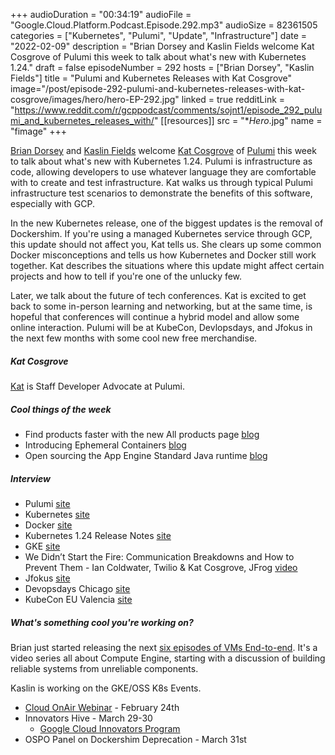 +++
audioDuration = "00:34:19"
audioFile = "Google.Cloud.Platform.Podcast.Episode.292.mp3"
audioSize = 82361505
categories = ["Kubernetes", "Pulumi", "Update", "Infrastructure"]
date = "2022-02-09"
description = "Brian Dorsey and Kaslin Fields welcome Kat Cosgrove of Pulumi this week to talk about what's new with Kubernetes 1.24."
draft = false
episodeNumber = 292
hosts = ["Brian Dorsey", "Kaslin Fields"]
title = "Pulumi and Kubernetes Releases with Kat Cosgrove"
image="/post/episode-292-pulumi-and-kubernetes-releases-with-kat-cosgrove/images/hero/hero-EP-292.jpg"
linked = true
redditLink = "https://www.reddit.com/r/gcppodcast/comments/sojnt1/episode_292_pulumi_and_kubernetes_releases_with/"
[[resources]]
  src = "**Hero*.jpg"
  name = "fimage"
+++

[Brian Dorsey](https://twitter.com/briandorsey) and [Kaslin Fields](https://twitter.com/kaslinfields) welcome [Kat Cosgrove](https://twitter.com/Dixie3Flatline) of [Pulumi](https://twitter.com/PulumiCorp) this week to talk about what's new with Kubernetes 1.24. Pulumi is infrastructure as code, allowing developers to use whatever language they are comfortable with to create and test infrastructure. Kat walks us through typical Pulumi infrastructure test scenarios to demonstrate the benefits of this software, especially with GCP. 

In the new Kubernetes release, one of the biggest updates is the removal of Dockershim. If you're using a managed Kubernetes service through GCP, this update should not affect you, Kat tells us. She clears up some common Docker misconceptions and tells us how Kubernetes and Docker still work together. Kat describes the situations where this update might affect certain projects and how to tell if you're one of the unlucky few. 

Later, we talk about the future of tech conferences. Kat is excited to get back to some in-person learning and networking, but at the same time, is hopeful that conferences will continue a hybrid model and allow some online interaction. Pulumi will be at KubeCon, Devlopsdays, and Jfokus in the next few months with some cool new free merchandise.

##### Kat Cosgrove

[Kat](https://twitter.com/Dixie3Flatline) is Staff Developer Advocate at Pulumi. 

##### Cool things of the week

* Find products faster with the new All products page [blog](https://cloud.google.com/blog/topics/developers-practitioners/find-products-faster-new-all-products-page)
* Introducing Ephemeral Containers [blog](https://opensource.googleblog.com/2022/01/Introducing%20Ephemeral%20Containers.html)
* Open sourcing the App Engine Standard Java runtime [blog](https://cloud.google.com/blog/topics/developers-practitioners/open-sourcing-app-engine-standard-java-runtime)
 
##### Interview

* Pulumi [site](https://www.pulumi.com)
* Kubernetes [site](https://kubernetes.io)
* Docker [site](https://www.docker.com)
* Kubernetes 1.24 Release Notes [site](https://www.kubernetes.dev/resources/release/)
* GKE [site](https://cloud.google.com/kubernetes-engine)
* We Didn’t Start the Fire: Communication Breakdowns and How to Prevent Them - Ian Coldwater, Twilio & Kat Cosgrove, JFrog [video](https://www.youtube.com/watch?v=a03Hh1kd6KE)
* Jfokus [site](https://www.jfokus.se)
* Devopsdays Chicago [site](https://devopsdays.org/events/2022-chicago/welcome/)
* KubeCon EU Valencia [site](https://events.linuxfoundation.org/kubecon-cloudnativecon-europe/)

##### What's something cool you're working on?

Brian just started releasing the next [six episodes of VMs End-to-end](https://www.youtube.com/playlist?list=PLIivdWyY5sqIteZONy-rTwyf3w3OddFQ1). It's a video series all about Compute Engine, starting with a discussion of building reliable systems from unreliable components. 

Kaslin is working on the GKE/OSS K8s Events.

- [Cloud OnAir Webinar](https://cloudonair.withgoogle.com/events/build-optimize-secure-google-kubernetes) - February 24th
- Innovators Hive - March 29-30
  - [Google Cloud Innovators Program](https://cloud.google.com/innovators)
- OSPO Panel on Dockershim Deprecation - March 31st
